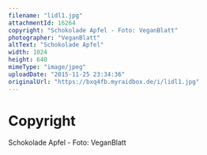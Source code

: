 ```yaml
---
filename: "lidl1.jpg"
attachmentId: 16264
copyright: "Schokolade Apfel - Foto: VeganBlatt"
photographer: "VeganBlatt"
altText: "Schokolade Apfel"
width: 1024
height: 640
mimeType: "image/jpeg"
uploadDate: "2015-11-25 23:34:36"
originalUrl: "https://bxq4fb.myraidbox.de/i/lidl1.jpg"
---
```


# Copyright

Schokolade Apfel - Foto: VeganBlatt

